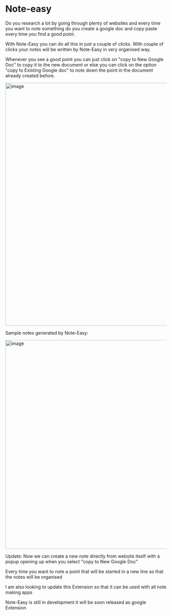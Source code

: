 # Note-easy

Do you research a lot by going through plenty of websites and every time you want to note something do you create a google doc and copy paste every time you find a good point. 

With Note-Easy you can do all this in just a couple of clicks. With couple of clicks your notes will be written by Note-Easy in very organised way.

Whenever you see a good point you can just click on "copy to New Google Doc" to copy it to the new document or else you can click on the option "copy to Existing Google doc" to note down the point in the document already created before.

<img width="758" alt="image" src="https://user-images.githubusercontent.com/49830189/227715588-eb85cf07-ca99-48fd-8a35-0d060a258eda.png">

Sample notes generated by Note-Easy:

<img width="652" alt="image" src="https://user-images.githubusercontent.com/49830189/227715795-5968268e-e869-4934-a6f0-8a96bdc8ff9e.png">

Update: Now we can create a new note directly from website itself with a popup opening up when you select "copy to New Google Doc"

Every time you want to note a point that will be started in a new line so that the notes will be organised

I am also looking to update this Extension so that it can be used with all note making apps

Note-Easy is still in development it will be soon released as google Extension
